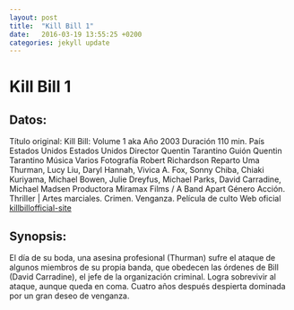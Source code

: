 ```yaml
---
layout: post
title:  "Kill Bill 1"
date:   2016-03-19 13:55:25 +0200
categories: jekyll update
---
```


# Kill Bill 1

## Datos:
Título original: Kill Bill: Volume 1 aka 
Año 2003
Duración 110 min.
País Estados Unidos Estados Unidos
Director  Quentin Tarantino 
Guión Quentin Tarantino
Música Varios
Fotografía Robert Richardson
Reparto Uma Thurman, Lucy Liu, Daryl Hannah, Vivica A. Fox, Sonny Chiba, 
Chiaki Kuriyama, Michael Bowen, Julie Dreyfus, Michael Parks, David 
Carradine, Michael Madsen 
Productora Miramax Films / A Band Apart
Género Acción. Thriller | Artes marciales. Crimen. Venganza. Película de culto 
Web oficial [killbillofficial-site]

## Synopsis:
El día de su boda, una asesina profesional (Thurman) sufre el ataque de 
algunos miembros de su propia banda, que obedecen las órdenes de Bill 
(David Carradine), el jefe de la organización criminal. Logra sobrevivir 
al ataque, aunque queda en coma. Cuatro años después despierta dominada 
por un gran deseo de venganza.


[killbillofficial-site]: http://www.kill-bill.com/
